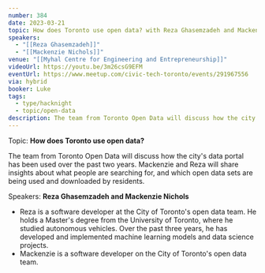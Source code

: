 ```yaml
---
number: 384
date: 2023-03-21
topic: How does Toronto use open data? with Reza Ghasemzadeh and Mackenzie Nichols
speakers:
  - "[[Reza Ghasemzadeh]]"
  - "[[Mackenzie Nichols]]"
venue: "[[Myhal Centre for Engineering and Entrepreneurship]]"
videoUrl: https://youtu.be/3m26csG9EFM
eventUrl: https://www.meetup.com/civic-tech-toronto/events/291967556
via: hybrid
booker: Luke
tags:
  - type/hacknight
  - topic/open-data
description: The team from Toronto Open Data will discuss how the city's data portal has been used over the past two years. Mackenzie and Reza will share insights about what people are searching for, and which open data sets are being used and downloaded by residents.
---
```

Topic: **How does Toronto use open data?**

The team from Toronto Open Data will discuss how the city's data portal has been used over the past two years. Mackenzie and Reza will share insights about what people are searching for, and which open data sets are being used and downloaded by residents.

Speakers: **Reza Ghasemzadeh and Mackenzie Nichols**

* Reza is a software developer at the City of Toronto's open data team. He holds a Master's degree from the University of Toronto, where he studied autonomous vehicles. Over the past three years, he has developed and implemented machine learning models and data science projects.
* Mackenzie is a software developer on the City of Toronto's open data team.
